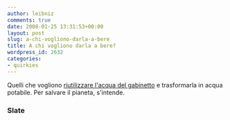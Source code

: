 ```yaml
---
author: leibniz
comments: true
date: 2008-01-25 13:31:53+00:00
layout: post
slug: a-chi-vogliono-darla-a-bere
title: A chi vogliono darla a bere?
wordpress_id: 2632
categories:
- quirkies
---
```


Quelli che vogliono [riutilizzare l'acqua del gabinetto](http://www.slate.com/id/2182758/) e trasformarla in acqua potabile. Per salvare il pianeta, s'intende.


### Slate

